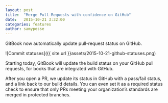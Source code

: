 ```yaml
---
layout: post
title:  "Merge Pull-Requests with confidence on GitHub"
date:   2015-10-21 3:32:00
categories: features
author: samypesse
---
```


GitBook now automatically update pull-request status on GitHub.

<!-- more -->

![Commit statuses]({{ site.url }}assets/2015-10-21-github-statuses.png)

Starting today, GitBook will update the build status on your GitHub pull requests, for books that are integrated with GitHub.

After you open a PR, we update its status in GitHub with a pass/fail status, and a link back to our build details. You can even set it as a required status check to ensure that only PRs meeting your organization’s standards are merged in protected branches.


